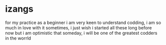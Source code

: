 # izangs
for my practice as a beginner
i am very keen to understand codding, i am so much in love with it
sometimes, i just wish i started all these long before now
but i am optimistic that someday, i will be one of the greatest codders in the worrld
